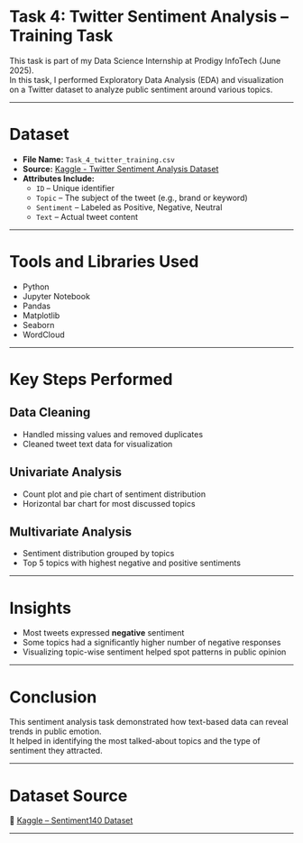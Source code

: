# Task 4: Twitter Sentiment Analysis – Training Task

This task is part of my Data Science Internship at Prodigy InfoTech (June 2025).  
In this task, I performed Exploratory Data Analysis (EDA) and visualization on a Twitter dataset to analyze public sentiment around various topics.

---

# Dataset

- **File Name:** `Task_4_twitter_training.csv`  
- **Source:** [Kaggle - Twitter Sentiment Analysis Dataset](https://www.kaggle.com/datasets/kazanova/sentiment140)  
- **Attributes Include:**
  - `ID` – Unique identifier  
  - `Topic` – The subject of the tweet (e.g., brand or keyword)  
  - `Sentiment` – Labeled as Positive, Negative, Neutral  
  - `Text` – Actual tweet content  

---

# Tools and Libraries Used

- Python  
- Jupyter Notebook  
- Pandas  
- Matplotlib  
- Seaborn  
- WordCloud  

---

# Key Steps Performed

## Data Cleaning

- Handled missing values and removed duplicates  
- Cleaned tweet text data for visualization  

## Univariate Analysis

- Count plot and pie chart of sentiment distribution  
- Horizontal bar chart for most discussed topics  

## Multivariate Analysis

- Sentiment distribution grouped by topics  
- Top 5 topics with highest negative and positive sentiments  

---

# Insights

- Most tweets expressed **negative** sentiment  
- Some topics had a significantly higher number of negative responses  
- Visualizing topic-wise sentiment helped spot patterns in public opinion  

---

# Conclusion

This sentiment analysis task demonstrated how text-based data can reveal trends in public emotion.  
It helped in identifying the most talked-about topics and the type of sentiment they attracted.

---

# Dataset Source

🔗 [Kaggle – Sentiment140 Dataset](https://www.kaggle.com/datasets/kazanova/sentiment140)

---
